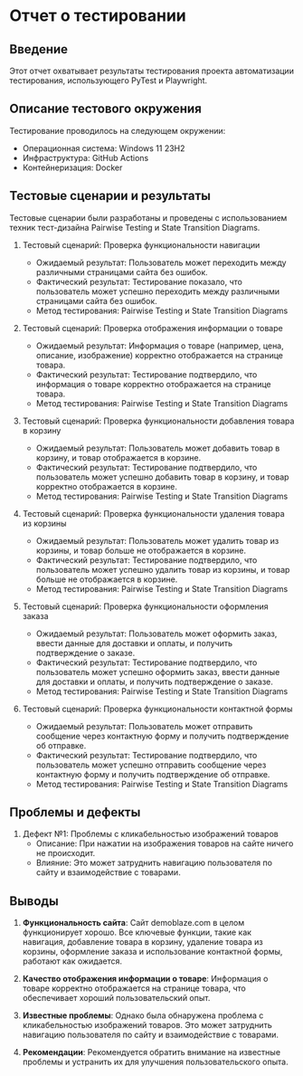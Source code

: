 # Отчет о тестировании

## Введение
Этот отчет охватывает результаты тестирования проекта автоматизации тестирования, использующего PyTest и Playwright.

## Описание тестового окружения
Тестирование проводилось на следующем окружении:
- Операционная система: Windows 11 23H2
- Инфраструктура: GitHub Actions
- Контейнеризация: Docker


## Тестовые сценарии и результаты
Тестовые сценарии были разработаны и проведены с использованием техник тест-дизайна Pairwise Testing и State Transition Diagrams.

1. Тестовый сценарий: Проверка функциональности навигации
   - Ожидаемый результат: Пользователь может переходить между различными страницами сайта без ошибок.
   - Фактический результат: Тестирование показало, что пользователь может успешно переходить между различными страницами сайта без ошибок.
   - Метод тестирования: Pairwise Testing и State Transition Diagrams

2. Тестовый сценарий: Проверка отображения информации о товаре
   - Ожидаемый результат: Информация о товаре (например, цена, описание, изображение) корректно отображается на странице товара.
   - Фактический результат: Тестирование подтвердило, что информация о товаре корректно отображается на странице товара.
   - Метод тестирования: Pairwise Testing и State Transition Diagrams

3. Тестовый сценарий: Проверка функциональности добавления товара в корзину
   - Ожидаемый результат: Пользователь может добавить товар в корзину, и товар отображается в корзине.
   - Фактический результат: Тестирование подтвердило, что пользователь может успешно добавить товар в корзину, и товар корректно отображается в корзине.
   - Метод тестирования: Pairwise Testing и State Transition Diagrams

4. Тестовый сценарий: Проверка функциональности удаления товара из корзины
   - Ожидаемый результат: Пользователь может удалить товар из корзины, и товар больше не отображается в корзине.
   - Фактический результат: Тестирование подтвердило, что пользователь может успешно удалить товар из корзины, и товар больше не отображается в корзине.
   - Метод тестирования: Pairwise Testing и State Transition Diagrams

5. Тестовый сценарий: Проверка функциональности оформления заказа
   - Ожидаемый результат: Пользователь может оформить заказ, ввести данные для доставки и оплаты, и получить подтверждение о заказе.
   - Фактический результат: Тестирование подтвердило, что пользователь может успешно оформить заказ, ввести данные для доставки и оплаты, и получить подтверждение о заказе.
   - Метод тестирования: Pairwise Testing и State Transition Diagrams

6. Тестовый сценарий: Проверка функциональности контактной формы
   - Ожидаемый результат: Пользователь может отправить сообщение через контактную форму и получить подтверждение об отправке.
   - Фактический результат: Тестирование подтвердило, что пользователь может успешно отправить сообщение через контактную форму и получить подтверждение об отправке.
   - Метод тестирования: Pairwise Testing и State Transition Diagrams


## Проблемы и дефекты
1. Дефект №1: Проблемы с кликабельностью изображений товаров
   - Описание: При нажатии на изображения товаров на сайте ничего не происходит.
   - Влияние: Это может затруднить навигацию пользователя по сайту и взаимодействие с товарами.

## Выводы

1. **Функциональность сайта**: Сайт demoblaze.com в целом функционирует хорошо. Все ключевые функции, такие как навигация, добавление товара в корзину, удаление товара из корзины, оформление заказа и использование контактной формы, работают как ожидается.

2. **Качество отображения информации о товаре**: Информация о товаре корректно отображается на странице товара, что обеспечивает хороший пользовательский опыт.

3. **Известные проблемы**: Однако была обнаружена проблема с кликабельностью изображений товаров. Это может затруднить навигацию пользователя по сайту и взаимодействие с товарами.

4. **Рекомендации**: Рекомендуется обратить внимание на известные проблемы и устранить их для улучшения пользовательского опыта. 


